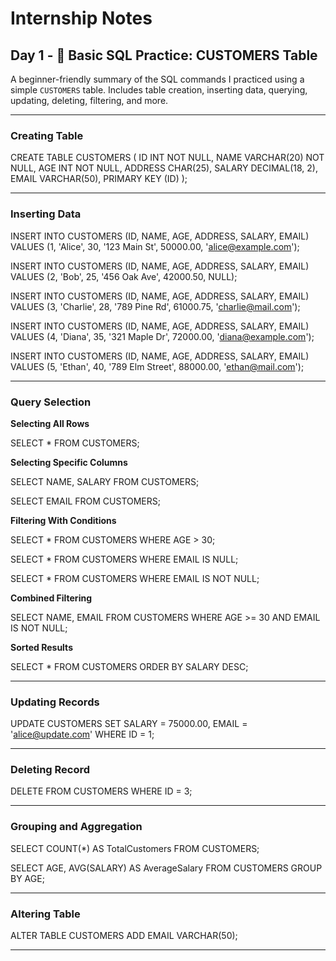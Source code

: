 # Internship Notes

## Day 1 - 🐘 Basic SQL Practice: CUSTOMERS Table

A beginner-friendly summary of the SQL commands I practiced using a simple `CUSTOMERS` table. Includes table creation, inserting data, querying, updating, deleting, filtering, and more.

---

### Creating Table

CREATE TABLE CUSTOMERS (
    ID INT NOT NULL,
    NAME VARCHAR(20) NOT NULL,
    AGE INT NOT NULL,
    ADDRESS CHAR(25),
    SALARY DECIMAL(18, 2),
    EMAIL VARCHAR(50),
    PRIMARY KEY (ID)
);

---

### Inserting Data

INSERT INTO CUSTOMERS (ID, NAME, AGE, ADDRESS, SALARY, EMAIL) VALUES (1, 'Alice', 30, '123 Main St', 50000.00, 'alice@example.com');

INSERT INTO CUSTOMERS (ID, NAME, AGE, ADDRESS, SALARY, EMAIL) VALUES (2, 'Bob', 25, '456 Oak Ave', 42000.50, NULL);

INSERT INTO CUSTOMERS (ID, NAME, AGE, ADDRESS, SALARY, EMAIL) VALUES (3, 'Charlie', 28, '789 Pine Rd', 61000.75, 'charlie@mail.com');

INSERT INTO CUSTOMERS (ID, NAME, AGE, ADDRESS, SALARY, EMAIL) VALUES (4, 'Diana', 35, '321 Maple Dr', 72000.00, 'diana@example.com');

INSERT INTO CUSTOMERS (ID, NAME, AGE, ADDRESS, SALARY, EMAIL) VALUES (5, 'Ethan', 40, '789 Elm Street', 88000.00, 'ethan@mail.com');

---

### Query Selection

**Selecting All Rows**

SELECT * FROM CUSTOMERS;

**Selecting Specific Columns**

SELECT NAME, SALARY FROM CUSTOMERS;

SELECT EMAIL FROM CUSTOMERS;

**Filtering With Conditions**

SELECT * FROM CUSTOMERS WHERE AGE > 30;

SELECT * FROM CUSTOMERS WHERE EMAIL IS NULL;

SELECT * FROM CUSTOMERS WHERE EMAIL IS NOT NULL;

**Combined Filtering**

SELECT NAME, EMAIL FROM CUSTOMERS WHERE AGE >= 30 AND EMAIL IS NOT NULL;

**Sorted Results**

SELECT * FROM CUSTOMERS ORDER BY SALARY DESC;

---

### Updating Records

UPDATE CUSTOMERS SET SALARY = 75000.00, EMAIL = 'alice@update.com' WHERE ID = 1;

---

### Deleting Record

DELETE FROM CUSTOMERS WHERE ID = 3;

---

### Grouping and Aggregation

SELECT COUNT(*) AS TotalCustomers FROM CUSTOMERS;

SELECT AGE, AVG(SALARY) AS AverageSalary FROM CUSTOMERS GROUP BY AGE;

---

### Altering Table

ALTER TABLE CUSTOMERS ADD EMAIL VARCHAR(50);

---
